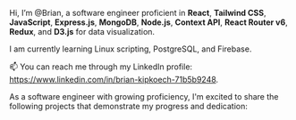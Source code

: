   Hi, I’m @Brian,
 a software engineer proficient in **React**, **Tailwind CSS**, **JavaScript**, **Express.js**, **MongoDB**, **Node.js**, 
  **Context API**, **React Router v6**, **Redux**, and **D3.js** for data visualization.

I am currently learning Linux scripting, PostgreSQL, and Firebase.

📫 You can reach me through my LinkedIn profile:  https://www.linkedin.com/in/brian-kipkoech-71b5b9248.

As a software engineer with growing proficiency, I'm excited to share the following projects that demonstrate my progress and dedication:

 









